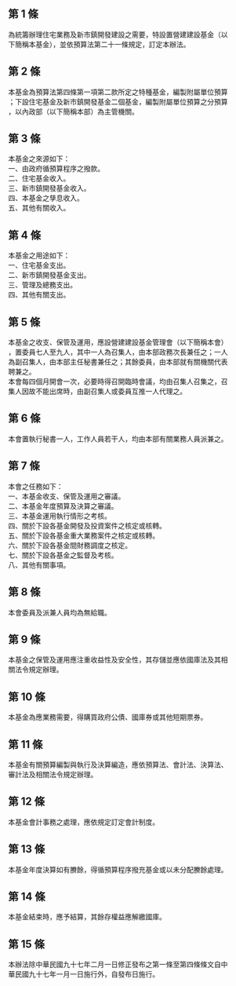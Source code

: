 第 1 條
-------
為統籌辦理住宅業務及新市鎮開發建設之需要，特設置營建建設基金（以  
下簡稱本基金），並依預算法第二十一條規定，訂定本辦法。

第 2 條
-------
本基金為預算法第四條第一項第二款所定之特種基金，編製附屬單位預算  
；下設住宅基金及新市鎮開發基金二個基金，編製附屬單位預算之分預算  
，以內政部（以下簡稱本部）為主管機關。

第 3 條
-------
本基金之來源如下：  
一、由政府循預算程序之撥款。  
二、住宅基金收入。  
三、新市鎮開發基金收入。  
四、本基金之孳息收入。  
五、其他有關收入。

第 4 條
-------
本基金之用途如下：  
一、住宅基金支出。  
二、新市鎮開發基金支出。  
三、管理及總務支出。  
四、其他有關支出。

第 5 條
-------
本基金之收支、保管及運用，應設營建建設基金管理會（以下簡稱本會）  
，置委員七人至九人，其中一人為召集人，由本部政務次長兼任之；一人  
為副召集人，由本部主任秘書兼任之；其餘委員，由本部就有關機關代表  
聘兼之。  
本會每四個月開會一次，必要時得召開臨時會議，均由召集人召集之，召  
集人因故不能出席時，由副召集人或委員互推一人代理之。

第 6 條
-------
本會置執行秘書一人，工作人員若干人，均由本部有關業務人員派兼之。

第 7 條
-------
本會之任務如下：  
一、本基金收支、保管及運用之審議。  
二、本基金年度預算及決算之審議。  
三、本基金運用執行情形之考核。  
四、關於下設各基金開發及投資案件之核定或核轉。  
五、關於下設各基金重大業務案件之核定或核轉。  
六、關於下設各基金間財務調度之核定。  
七、關於下設各基金之監督及考核。  
八、其他有關事項。

第 8 條
-------
本會委員及派兼人員均為無給職。

第 9 條
-------
本基金之保管及運用應注重收益性及安全性，其存儲並應依國庫法及其相  
關法令規定辦理。

第 10 條
--------
本基金為應業務需要，得購買政府公債、國庫券或其他短期票券。

第 11 條
--------
本基金有關預算編製與執行及決算編造，應依預算法、會計法、決算法、  
審計法及相關法令規定辦理。

第 12 條
--------
本基金會計事務之處理，應依規定訂定會計制度。

第 13 條
--------
本基金年度決算如有賸餘，得循預算程序撥充基金或以未分配賸餘處理。

第 14 條
--------
本基金結束時，應予結算，其餘存權益應解繳國庫。

第 15 條
--------
本辦法除中華民國九十七年二月一日修正發布之第一條至第四條條文自中  
華民國九十七年一月一日施行外，自發布日施行。

